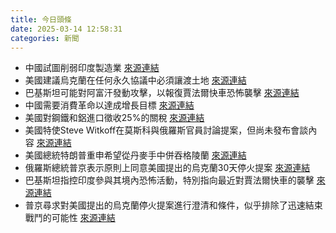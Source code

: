 ```yaml
---
title: 今日頭條
date: 2025-03-14 12:58:31
categories: 新聞            
---
```

- 中國試圖削弱印度製造業 [來源連結](https://asiatimes.com/2025/03/china-is-trying-to-kneecap-indian-manufacturing/)
- 美國建議烏克蘭在任何永久協議中必須讓渡土地 [來源連結](https://asiatimes.com/2025/03/what-ukrainians-say-about-readiness-for-ceasefire-and-concessions/)
- 巴基斯坦可能對阿富汗發動攻擊，以報復賈法爾快車恐怖襲擊 [來源連結](https://asiatimes.com/2025/03/pakistan-may-hit-afghanistan-for-jaffar-express-terror-attack/)
- 中國需要消費革命以達成增長目標 [來源連結](https://asiatimes.com/2025/03/china-needs-a-consumer-revolution-to-hit-growth-goal/)
- 美國對鋼鐵和鋁進口徵收25%的關稅 [來源連結](https://www.theguardian.com/world/2025/mar/14/canada-steel-plant-trump-tariffs)
- 美國特使Steve Witkoff在莫斯科與俄羅斯官員討論提案，但尚未發布會談內容 [來源連結](https://www.theguardian.com/world/live/2025/mar/14/ukraine-russia-war-us-volodymyr-zelenskyy-vladimir-putin-donald-trump-europe-latest-live-news)
- 美國總統特朗普重申希望從丹麥手中併吞格陵蘭 [來源連結](https://www.thehindu.com/news/international/nato-chief-instrumental-to-annexation-of-greenland-trump-suggests/article69328731.ece)
- 俄羅斯總統普京表示原則上同意美國提出的烏克蘭30天停火提案 [來源連結](https://www.thehindu.com/news/the-hindu-morning-digest-march-14-2025/article69328711.ece)
- 巴基斯坦指控印度參與其境內恐怖活動，特別指向最近對賈法爾快車的襲擊 [來源連結](https://www.thehindu.com/news/national/india-pakistan-terrorism-train-attack/article69328869.ece)
- 普京尋求對美國提出的烏克蘭停火提案進行澄清和條件，似乎排除了迅速結束戰鬥的可能性 [來源連結](https://www.japantimes.co.jp/news/2025/03/14/world/politics/putin-us-ceasefire-rework/)



